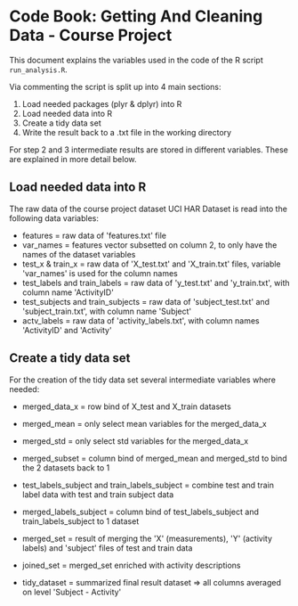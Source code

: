 Code Book: Getting And Cleaning Data - Course Project 
=====================================================

This document explains the variables used in the code of the R script `run_analysis.R`.

Via commenting the script is split up into 4 main sections:

1. Load needed packages (plyr & dplyr) into R
2. Load needed data into R
3. Create a tidy data set
4. Write the result back to a .txt file in the working directory

For step 2 and 3 intermediate results are stored in different variables.
These are explained in more detail below.

Load needed data into R
-----------------------
The raw data of the course project dataset UCI HAR Dataset is read into the following data variables:
* features = raw data of 'features.txt' file
* var_names = features vector subsetted on column 2, to only have the names of the dataset variables    
* test_x & train_x = raw data of 'X_test.txt' and 'X_train.txt' files, variable 'var_names' is used for the column names
* test_labels and train_labels = raw data of 'y_test.txt' and 'y_train.txt', with column name 'ActivityID'
* test_subjects and train_subjects = raw data of 'subject_test.txt' and 'subject_train.txt', with column name 'Subject'
* actv_labels = raw data of 'activity_labels.txt', with column names 'ActivityID' and 'Activity'

Create a tidy data set
----------------------
For the creation of the tidy data set several intermediate variables where needed:

* merged_data_x = row bind of X_test and X_train datasets
* merged_mean = only select mean variables for the merged_data_x 
* merged_std = only select std variables for the merged_data_x
* merged_subset = column bind of merged_mean and merged_std to bind the 2 datasets back to 1
* test_labels_subject and train_labels_subject = combine test and train label data with test and train subject data
* merged_labels_subject = column bind of test_labels_subject and train_labels_subject to 1 dataset
* merged_set = result of merging the 'X' (measurements), 'Y' (activity labels) and 'subject' files of test and train data

* joined_set = merged_set enriched with activity descriptions

* tidy_dataset = summarized final result dataset => all columns averaged on level 'Subject - Activity'



